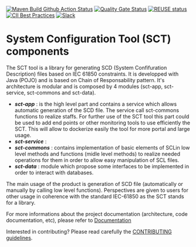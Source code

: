 <!--
SPDX-FileCopyrightText: 2021 Alliander N.V.

SPDX-License-Identifier: Apache-2.0
-->

[![Maven Build Github Action Status](<https://img.shields.io/github/workflow/status/com-pas/compas-sct/Build%20Project?logo=GitHub>)](https://github.com/com-pas/compas-sct/actions?query=workflow%3A%22Build+Project%22)
[![Quality Gate Status](https://sonarcloud.io/api/project_badges/measure?project=com-pas_compas-sct&metric=alert_status)](https://sonarcloud.io/dashboard?id=com-pas_compas-sct)
[![REUSE status](https://api.reuse.software/badge/github.com/com-pas/compas-sct)](https://api.reuse.software/info/github.com/com-pas/compas-sct)
[![CII Best Practices](https://bestpractices.coreinfrastructure.org/projects/5925/badge)](https://bestpractices.coreinfrastructure.org/projects/5925)
[![Slack](https://raw.githubusercontent.com/com-pas/compas-architecture/master/public/LFEnergy-slack.svg)](http://lfenergy.slack.com/)

# System Configuration Tool (SCT) components
The SCT tool is a library for generating SCD (System Confifuration Description) files based on IEC 61850 constraints.
It is developped with Java (POJO) and is based on Chain of Responsability pattern.
It's architecture is modular and is composed by 4 modules (sct-app, sct-service, sct-commons and sct-data).
+ ***sct-app*** : is the high level part and contains a service which allows automatic generation of the SCD file.
The service call sct-commons functions to realize staffs.
For further use of the SCT tool this part could be used to add end points or other monitoring tools to use efficiently the SCT. 
This will allow to dockerize easily the tool for more portal and large usage.
+ ***sct-service*** :
+ ***sct-commons*** : contains implementation of basic elements of SCLin low level methods and functions (midle level methods) to realize needed operations for them in order to allow
easy manipulation of SCL files.
+ ***sct-data*** : module which propose some interfaces to be implemented in order to interact with databases.

The main usage of the product is generation of SCD file (automatically or manually by calling low level functions). 
Perspectives are given to users for other usage in coherence with the standard IEC-61850 as the SCT stands for a library.

For more informations about the project documentation (architecture, code documentation, etc), please refer to [Documentation](https://com-pas.github.io/compas-sct/) 

Interested in contributing? Please read carefully the [CONTRIBUTING guidelines](https://github.com/com-pas/contributing/blob/master/CONTRIBUTING.md).
